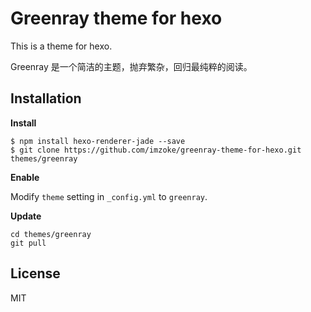 # Greenray theme for hexo

This is a theme for hexo.

Greenray 是一个简洁的主题，抛弃繁杂，回归最纯粹的阅读。

## Installation

**Install**

```
$ npm install hexo-renderer-jade --save
$ git clone https://github.com/imzoke/greenray-theme-for-hexo.git themes/greenray
```

**Enable**

Modify `theme` setting in `_config.yml` to `greenray`.

**Update**

```
cd themes/greenray
git pull
```
## License
MIT
